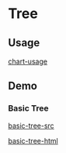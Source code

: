 # Tree

## Usage

[chart-usage](chart-usage.md ':include')

## Demo

### Basic Tree

[basic-tree-src](../_media/tree/basic-tree-src.md ':include')

[basic-tree-html](../_media/tree/basic-tree.html ':include :type=iframe')
